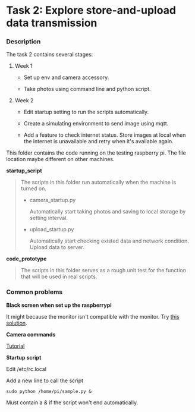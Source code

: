 # Task 2: Explore store-and-upload data transmission

### Description

The task 2 contains several stages:

1. Week 1
   
   * Set up env and camera accessory. 
   
   * Take photos using command line and python script.

2. Week 2
   
   * Edit startup setting to run the scripts automatically.
   
   * Create a simulating environment to send image using mqtt.
   
   * Add a feature to check internet status. Store images at local when the internet is unavailable and retry when it's available again.



This folder contains the code running on the testing raspberry pi. The file location maybe different on other machines.

**startup_script**

> The scripts in this folder run automatically when the machine is turned on.
> * camera_startup.py
> 
>   Automatically start taking photos and saving to local storage by setting interval.
> * upload_startup.py
> 
>   Automatically start checking existed data and network condition. Upload data to server.

**code_prototype**

> The scripts in this folder serves as a rough unit test for the function that will be used in real scripts.



### Common problems

**Black screen when set up the raspberrypi**

It might because the monitor isn't compatible with the monitor. Try [this solution](https://raspberrypi.stackexchange.com/questions/7009/will-not-boot-black-screen-only).



**Camera commands**

[Tutorial](https://projects.raspberrypi.org/en/projects/getting-started-with-picamera/0)



**Startup script**

Edit /etc/rc.local

Add a new line to call the script

```sudo python /home/pi/sample.py &```

Must contain a *&* if the script won't end automatically.










